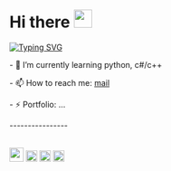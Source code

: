 <h1 align="left">Hi there
<img src="https://github.com/blackcater/blackcater/raw/main/images/Hi.gif" height="32"/></h1>

[![Typing SVG](https://readme-typing-svg.demolab.com/?lines=I`m+a+junior+developer;and+student+from+Moscow)](https://git.io/typing-svg)

<p>- 🌱 I’m currently learning python, c#/c++</p>
<p>- 📫 How to reach me: <a href="mailto:bernikolay09@gmail.com">mail</a></p>
<p>- ⚡ Portfolio: ...</p>
<p>----------------</p><br />
<img height="25" width="25" src="https://cdn.simpleicons.org/arduino/white"/>      <img height="20" width="20" src="https://cdn.simpleicons.org/cplusplus/white"/>      <img height="20" width="20" src="https://cdn.simpleicons.org/pycharm/white"/>        <img height="20" width="20" src="https://cdn.simpleicons.org/sharp/white"/>

